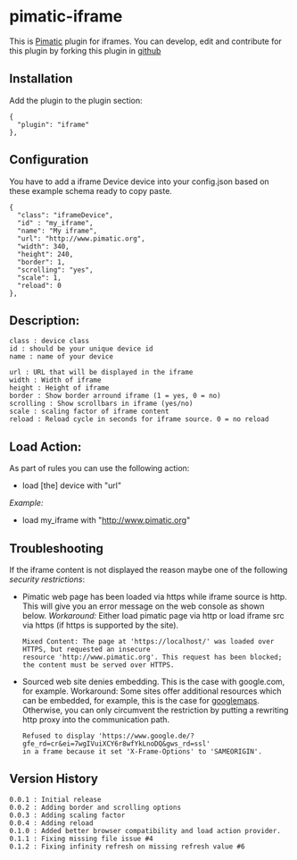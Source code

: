 pimatic-iframe
=======================

This is [Pimatic](http://pimatic.org) plugin for iframes.
You can develop, edit and contribute for this plugin by forking this plugin in [github](https://github.com/Oitzu/pimatic-iframe)

Installation
-------------
Add the plugin to the plugin section:

    {
      "plugin": "iframe"
    },

Configuration
-------------

You have to add a iframe Device device into your config.json based on these example schema ready to copy paste.

    {
      "class": "iframeDevice",
      "id" : "my_iframe",
      "name": "My iframe",
      "url": "http://www.pimatic.org",
      "width": 340,
      "height": 240,
      "border": 1,
      "scrolling": "yes",
      "scale": 1,
      "reload": 0
    },

Description:
-------------

    class : device class
    id : should be your unique device id
    name : name of your device

    url : URL that will be displayed in the iframe
    width : Width of iframe
    height : Height of iframe
    border : Show border arround iframe (1 = yes, 0 = no)
    scrolling : Show scrollbars in iframe (yes/no)
    scale : scaling factor of iframe content
    reload : Reload cycle in seconds for iframe source. 0 = no reload

Load Action:
-------------

As part of rules you can use the following action:

* load [the] device with "url"

*Example:*

* load my_iframe with "http://www.pimatic.org"

Troubleshooting
-------------

If the iframe content is not displayed the reason maybe one of the following *security restrictions*:

* Pimatic web page has been loaded via https while iframe source is http. This will give you an error message on the
  web console as shown below. *Workaround:* Either load pimatic page via http or load iframe src via https (if https
  is supported by the site).

    ```
    Mixed Content: The page at 'https://localhost/' was loaded over HTTPS, but requested an insecure
    resource 'http://www.pimatic.org'. This request has been blocked; the content must be served over HTTPS.
    ```

* Sourced web site denies embedding. This is the case with google.com, for example. Workaround: Some sites offer
  additional resources which can be embedded, for example, this is the case
  for [googlemaps](https://developers.google.com/maps/documentation/embed/guide). Otherwise, you can only
  circumvent the restriction by putting a rewriting http proxy into the communication path.

    ```
    Refused to display 'https://www.google.de/?gfe_rd=cr&ei=7wgIVuiXCY6r8wfYkLnoDQ&gws_rd=ssl'
    in a frame because it set 'X-Frame-Options' to 'SAMEORIGIN'.
    ```

Version History
---------------
    0.0.1 : Initial release
    0.0.2 : Adding border and scrolling options
    0.0.3 : Adding scaling factor
    0.0.4 : Adding reload
    0.1.0 : Added better browser compatibility and load action provider.
    0.1.1 : Fixing missing file issue #4
    0.1.2 : Fixing infinity refresh on missing refresh value #6